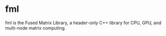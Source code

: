 # fml

fml is the Fused Matrix Library, a header-only C++ library for CPU, GPU, and multi-node matrix computing.
